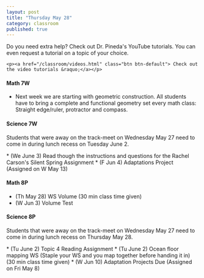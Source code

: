```yaml
---
layout: post
title: "Thursday May 28"
category: classroom
published: true
---
```

<div class="alert alert-success" role="alert">
	<p>Do you need extra help? Check out Dr. Pineda's YouTube tutorials. You can even request a tutorial on a topic of your choice.</p>

    <p><a href="/classroom/videos.html" class="btn btn-default"> Check out the video tutorials &raquo;</a></p>
</div>

#### Math 7W
* Next week we are starting with geometric construction. All students have to bring a complete and functional geometry set every math class: Straight edge/ruler, protractor and compass. 

#### Science 7W
<div class="alert alert-info" role="alert">
	<p>Students that were away on the track-meet on Wednesday May 27 need to come in during lunch recess on Tuesday June 2.</p>
</div>
* (We June 3) Read though the instructions and questions for the Rachel Carson's Silent Spring Assignment
* (F Jun 4) Adaptations Project (Assigned on W May 13)

#### Math 8P
* (Th May 28) WS Volume (30 min class time given)
* (W Jun 3) Volume Test

#### Science 8P
<div class="alert alert-info" role="alert">
	<p>Students that were away on the track-meet on Wednesday May 27 need to come in during lunch recess on Thursday May 28.</p>
</div>
* (Tu June 2) Topic 4 Reading Assignment
* (Tu June 2) Ocean floor mapping WS (Staple your WS and you map together before handing it in) (30 min class time given)
* (W Jun 10) Adaptation Projects Due (Assigned on Fri May 8)
